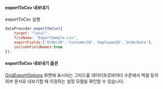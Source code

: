 #### exportToCsv 내보내기


<a class="btn primary small round lowercase" id="exportToCsv">exportToCsv 실행</a>

```js
dataProvider.exportToCsv({
    target: "local",
    fileName: "ExportSample.csv",
    exportFields:['OrderID','CustomerID','EmployeeID','OrderDate'],
    includeFieldNames:true
});
```

#### exportToCsv 내보내기 옵션

[GridExportOptions](http://help.realgrid.com/api/DataProvider/exportToCsv/) 화면에 표시되는 그리드를 데이터프로바이더 수준에서 엑셀 등의 외부 문서로 내보기할 때 지정하는 설정 모델을 확인할 수 있습니다.


<script>
    $('#exportToCsv').click(function() {
        dataProvider.exportToCsv({
		    target: "local",
		    fileName: "ExportSample.csv",
		    exportFields:['OrderID','CustomerID','EmployeeID','OrderDate'],
		    includeFieldNames:true
		});
    });
</script>